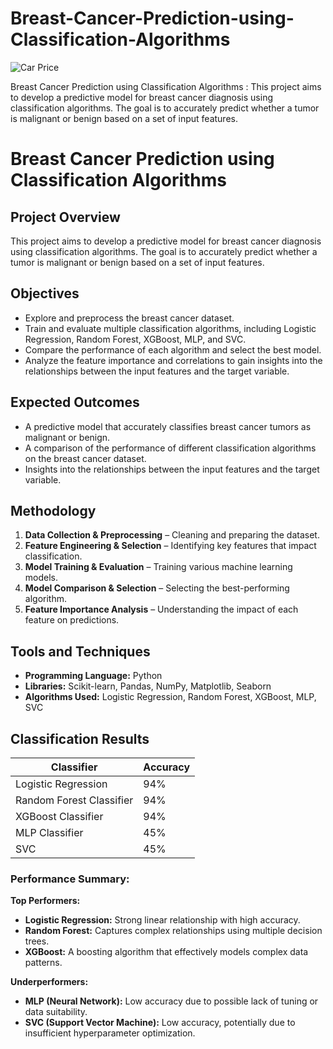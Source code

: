 # Breast-Cancer-Prediction-using-Classification-Algorithms

![Car Price ](https://i.postimg.cc/6pV536sR/breast-cancer.jpg)

Breast Cancer Prediction using Classification Algorithms : This project aims to develop a predictive model for breast cancer diagnosis using classification algorithms. The goal is to accurately predict whether a tumor is malignant or benign based on a set of input features.

# Breast Cancer Prediction using Classification Algorithms

## Project Overview
This project aims to develop a predictive model for breast cancer diagnosis using classification algorithms. The goal is to accurately predict whether a tumor is malignant or benign based on a set of input features.

## Objectives
- Explore and preprocess the breast cancer dataset.
- Train and evaluate multiple classification algorithms, including Logistic Regression, Random Forest, XGBoost, MLP, and SVC.
- Compare the performance of each algorithm and select the best model.
- Analyze the feature importance and correlations to gain insights into the relationships between the input features and the target variable.

## Expected Outcomes
- A predictive model that accurately classifies breast cancer tumors as malignant or benign.
- A comparison of the performance of different classification algorithms on the breast cancer dataset.
- Insights into the relationships between the input features and the target variable.

## Methodology
1. **Data Collection & Preprocessing** – Cleaning and preparing the dataset.
2. **Feature Engineering & Selection** – Identifying key features that impact classification.
3. **Model Training & Evaluation** – Training various machine learning models.
4. **Model Comparison & Selection** – Selecting the best-performing algorithm.
5. **Feature Importance Analysis** – Understanding the impact of each feature on predictions.

## Tools and Techniques
- **Programming Language:** Python
- **Libraries:** Scikit-learn, Pandas, NumPy, Matplotlib, Seaborn
- **Algorithms Used:** Logistic Regression, Random Forest, XGBoost, MLP, SVC

## Classification Results
| Classifier               | Accuracy |
|--------------------------|----------|
| Logistic Regression      | 94%      |
| Random Forest Classifier | 94%      |
| XGBoost Classifier       | 94%      |
| MLP Classifier           | 45%      |
| SVC                      | 45%      |

### Performance Summary:
**Top Performers:**
- **Logistic Regression:** Strong linear relationship with high accuracy.
- **Random Forest:** Captures complex relationships using multiple decision trees.
- **XGBoost:** A boosting algorithm that effectively models complex data patterns.

**Underperformers:**
- **MLP (Neural Network):** Low accuracy due to possible lack of tuning or data suitability.
- **SVC (Support Vector Machine):** Low accuracy, potentially due to insufficient hyperparameter optimization.

